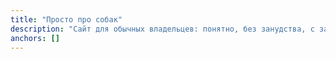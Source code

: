 ```yaml
---
title: "Просто про собак"
description: "Сайт для обычных владельцев: понятно, без занудства, с заботой"
anchors: []
---
```


